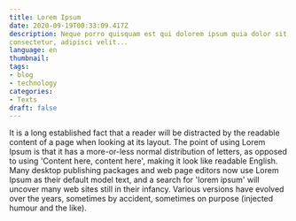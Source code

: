 ```yaml
---
title: Lorem Ipsum
date: 2020-09-19T00:33:09.417Z
description: Neque porro quisquam est qui dolorem ipsum quia dolor sit amet,
consectetur, adipisci velit...
language: en
thumbnail: 
tags:
- blog
- technology
categories:
- Texts
draft: false
---
```


It is a long established fact that a reader will be distracted by the readable content of a page when looking at its layout. The point of using Lorem Ipsum is that it has a more-or-less normal distribution of letters, as opposed to using 'Content here, content here', making it look like readable English. Many desktop publishing packages and web page editors now use Lorem Ipsum as their default model text, and a search for 'lorem ipsum' will uncover many web sites still in their infancy. Various versions have evolved over the years, sometimes by accident, sometimes on purpose (injected humour and the like).